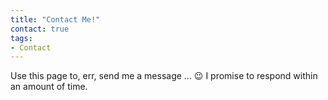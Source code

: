 ```yaml
---
title: "Contact Me!"
contact: true
tags:
- Contact
---
```


Use this page to, err, send me a message ... :wink: I promise to respond within an amount of time.

